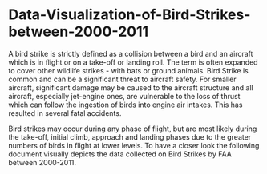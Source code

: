 # Data-Visualization-of-Bird-Strikes-between-2000-2011
A bird strike is strictly defined as a collision between a bird and an aircraft which is in
flight or on a take-off or landing roll. The term is often expanded to cover other wildlife
strikes - with bats or ground animals. Bird Strike is common and can be a significant
threat to aircraft safety. For smaller aircraft, significant damage may be caused to the
aircraft structure and all aircraft, especially jet-engine ones, are vulnerable to the loss
of thrust which can follow the ingestion of birds into engine air intakes. This has
resulted in several fatal accidents.

Bird strikes may occur during any phase of flight, but are most likely during the
take-off, initial climb, approach and landing phases due to the greater numbers of birds
in flight at lower levels. To have a closer look the following document visually depicts
the data collected on Bird Strikes by FAA between 2000-2011.
